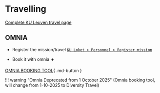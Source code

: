 # Travelling

[Complete KU Leuven travel page](https://admin.kuleuven.be/td/aankoop/associatienet/en/contracts/travel/business-travel)

## OMNIA

- Register the mission/travel [`KU Loket > Personnel > Register mission`](https://webp11.aps.kuleuven.be/sap/bc/ui2/flp#zr_0055-display)

- Book it with omnia ✈️

[OMNIA BOOKING TOOL](https://www.gtp-marketplace.com/identity/d27dfcd8959f4f89908110923cd31b49/Acs){ .md-button }

!!! warning "Omnia Deprecated from 1 October 2025"
  (Omnia booking tool, will change from 1-10-2025 to Diversity Travel)
